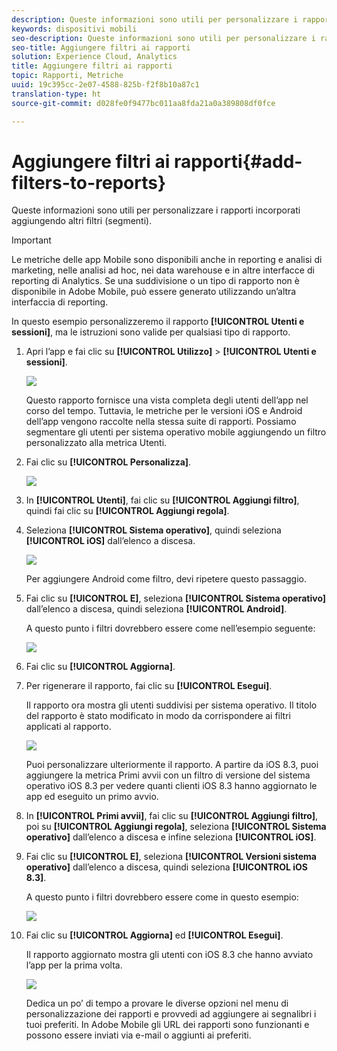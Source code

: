 ```yaml
---
description: Queste informazioni sono utili per personalizzare i rapporti incorporati aggiungendo altri filtri (segmenti).
keywords: dispositivi mobili
seo-description: Queste informazioni sono utili per personalizzare i rapporti incorporati aggiungendo altri filtri (segmenti).
seo-title: Aggiungere filtri ai rapporti
solution: Experience Cloud, Analytics
title: Aggiungere filtri ai rapporti
topic: Rapporti, Metriche
uuid: 19c395cc-2e07-4588-825b-f2f8b10a87c1
translation-type: ht
source-git-commit: d028fe0f9477bc011aa8fda21a0a389808df0fce

---
```



# Aggiungere filtri ai rapporti{#add-filters-to-reports}

Queste informazioni sono utili per personalizzare i rapporti incorporati aggiungendo altri filtri (segmenti).

>[!IMPORTANT]
>
>Le metriche delle app Mobile sono disponibili anche in reporting e analisi di marketing, nelle analisi ad hoc, nei data warehouse e in altre interfacce di reporting di Analytics. Se una suddivisione o un tipo di rapporto non è disponibile in Adobe Mobile, può essere generato utilizzando un’altra interfaccia di reporting.

In questo esempio personalizzeremo il rapporto **[!UICONTROL Utenti e sessioni]**, ma le istruzioni sono valide per qualsiasi tipo di rapporto.

1. Apri l’app e fai clic su **[!UICONTROL Utilizzo]** &gt; **[!UICONTROL Utenti e sessioni]**.

   ![](assets/customize1.png)

   Questo rapporto fornisce una vista completa degli utenti dell’app nel corso del tempo. Tuttavia, le metriche per le versioni iOS e Android dell’app vengono raccolte nella stessa suite di rapporti. Possiamo segmentare gli utenti per sistema operativo mobile aggiungendo un filtro personalizzato alla metrica Utenti.

1. Fai clic su **[!UICONTROL Personalizza]**.

   ![](assets/customize2.png)

1. In **[!UICONTROL Utenti]**, fai clic su **[!UICONTROL Aggiungi filtro]**, quindi fai clic su **[!UICONTROL Aggiungi regola]**.

1. Seleziona **[!UICONTROL Sistema operativo]**, quindi seleziona **[!UICONTROL iOS]** dall’elenco a discesa.

   ![](assets/customize3.png)

   Per aggiungere Android come filtro, devi ripetere questo passaggio.

1. Fai clic su **[!UICONTROL E]**, seleziona **[!UICONTROL Sistema operativo]** dall’elenco a discesa, quindi seleziona **[!UICONTROL Android]**.

   A questo punto i filtri dovrebbero essere come nell’esempio seguente:

   ![](assets/customize4.png)

1. Fai clic su **[!UICONTROL Aggiorna]**.
1. Per rigenerare il rapporto, fai clic su **[!UICONTROL Esegui]**.

   Il rapporto ora mostra gli utenti suddivisi per sistema operativo. Il titolo del rapporto è stato modificato in modo da corrispondere ai filtri applicati al rapporto.

   ![](assets/customize5.png)

   Puoi personalizzare ulteriormente il rapporto. A partire da iOS 8.3, puoi aggiungere la metrica Primi avvii con un filtro di versione del sistema operativo iOS 8.3 per vedere quanti clienti iOS 8.3 hanno aggiornato le app ed eseguito un primo avvio.
1. In **[!UICONTROL Primi avvii]**, fai clic su **[!UICONTROL Aggiungi filtro]**, poi su **[!UICONTROL Aggiungi regola]**, seleziona **[!UICONTROL Sistema operativo]** dall’elenco a discesa e infine seleziona **[!UICONTROL iOS]**.
1. Fai clic su **[!UICONTROL E]**, seleziona **[!UICONTROL Versioni sistema operativo]** dall’elenco a discesa, quindi seleziona **[!UICONTROL iOS 8.3]**.

   A questo punto i filtri dovrebbero essere come in questo esempio:

   ![](assets/customize6.png)

1. Fai clic su **[!UICONTROL Aggiorna]** ed **[!UICONTROL Esegui]**.

   Il rapporto aggiornato mostra gli utenti con iOS 8.3 che hanno avviato l’app per la prima volta.

   ![](assets/customize7.png)

   Dedica un po’ di tempo a provare le diverse opzioni nel menu di personalizzazione dei rapporti e provvedi ad aggiungere ai segnalibri i tuoi preferiti. In Adobe Mobile gli URL dei rapporti sono funzionanti e possono essere inviati via e-mail o aggiunti ai preferiti.
